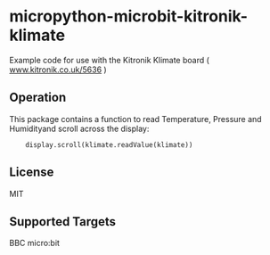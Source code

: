 # micropython-microbit-kitronik-klimate
Example code for use with the Kitronik Klimate board ( www.kitronik.co.uk/5636 )

## Operation

This package contains a function to read Temperature, Pressure and Humidityand scroll across the display:
```blocks
    display.scroll(klimate.readValue(klimate))
```

## License

MIT

## Supported Targets

BBC micro:bit
